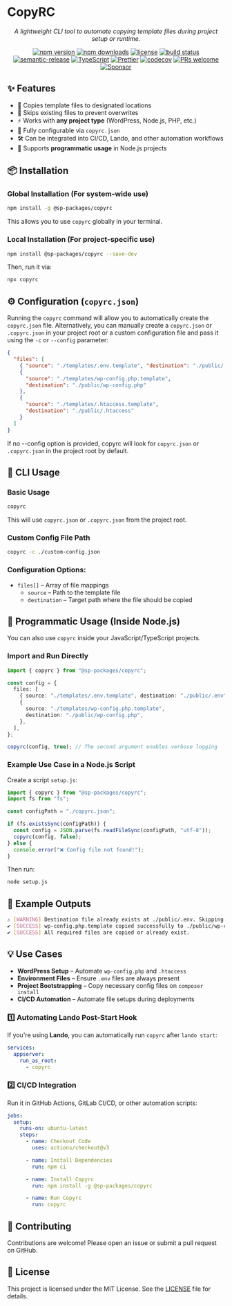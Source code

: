 # **CopyRC**

<p align="center"><i>A lightweight CLI tool to automate copying template files during project setup or runtime.</i></p>
<p align="center">
  <a href="https://www.npmjs.com/package/@sp-packages/copyrc"><img src="https://img.shields.io/npm/v/@sp-packages/copyrc" alt="npm version"></a>
  <a href="https://www.npmjs.com/package/@sp-packages/copyrc"><img src="https://img.shields.io/npm/dw/@sp-packages/copyrc" alt="npm downloads"></a>
  <a href="https://github.com/SP-Packages/copyrc/blob/main/LICENSE"><img src="https://img.shields.io/npm/l/@sp-packages/copyrc" alt="license"></a>
  <a href="https://github.com/SP-Packages/copyrc/actions/workflows/release.yml"><img src="https://github.com/SP-Packages/copyrc/actions/workflows/release.yml/badge.svg" alt="build status"></a>
  <a href="https://github.com/semantic-release/semantic-release"><img src="https://img.shields.io/badge/semantic--release-conventionalcommits-e10079?logo=semantic-release" alt="semantic-release"></a>
  <a href="https://www.typescriptlang.org/"><img src="https://img.shields.io/badge/Made%20with-TypeScript-blue.svg" alt="TypeScript"></a>
  <a href="https://prettier.io/"><img src="https://img.shields.io/badge/code_style-prettier-ff69b4.svg" alt="Prettier"></a>
  <a href="https://codecov.io/gh/SP-Packages/copyrc"><img src="https://codecov.io/gh/SP-Packages/copyrc/graph/badge.svg?token=60X95UNTQL" alt="codecov"></a>
  <a href="https://github.com/SP-Packages/copyrc/pulls"><img src="https://img.shields.io/badge/PRs-welcome-brightgreen.svg" alt="PRs welcome"></a>
  <a href="https://github.com/sponsors/iamsenthilprabu"><img src="https://img.shields.io/badge/Sponsor-%E2%9D%A4-pink?logo=github" alt="Sponsor"></a>
</p>

## **✨ Features**

- 📂 Copies template files to designated locations
- 🔄 Skips existing files to prevent overwrites
- ⚡ Works with **any project type** (WordPress, Node.js, PHP, etc.)
- 🔧 Fully configurable via `copyrc.json`
- 🛠️ Can be integrated into CI/CD, Lando, and other automation workflows
- 📜 Supports **programmatic usage** in Node.js projects

## **📦 Installation**

### **Global Installation** (For system-wide use)

```sh
npm install -g @sp-packages/copyrc
```

This allows you to use `copyrc` globally in your terminal.

### **Local Installation** (For project-specific use)

```sh
npm install @sp-packages/copyrc --save-dev
```

Then, run it via:

```sh
npx copyrc
```

## **⚙️ Configuration (`copyrc.json`)**

Running the `copyrc` command will allow you to automatically create the `copyrc.json` file. Alternatively, you can manually create a `copyrc.json` or `.copyrc.json` in your project root or a custom configuration file and pass it using the `-c` or `--config` parameter:

```json
{
  "files": [
    { "source": "./templates/.env.template", "destination": "./public/.env" },
    {
      "source": "./templates/wp-config.php.template",
      "destination": "./public/wp-config.php"
    },
    {
      "source": "./templates/.htaccess.template",
      "destination": "./public/.htaccess"
    }
  ]
}
```

If no --config option is provided, copyrc will look for `copyrc.json` or `.copyrc.json` in the project root by default.

## **🚀 CLI Usage**

### **Basic Usage**

```sh
copyrc
```

This will use `copyrc.json` or `.copyrc.json` from the project root.

### **Custom Config File Path**

```sh
copyrc -c ./custom-config.json
```

### **Configuration Options:**

- `files[]` – Array of file mappings
  - `source` – Path to the template file
  - `destination` – Target path where the file should be copied

## **📜 Programmatic Usage (Inside Node.js)**

You can also use `copyrc` inside your JavaScript/TypeScript projects.

### **Import and Run Directly**

```ts
import { copyrc } from "@sp-packages/copyrc";

const config = {
  files: [
    { source: "./templates/.env.template", destination: "./public/.env" },
    {
      source: "./templates/wp-config.php.template",
      destination: "./public/wp-config.php",
    },
  ],
};

copyrc(config, true); // The second argument enables verbose logging
```

### **Example Use Case in a Node.js Script**

Create a script `setup.js`:

```ts
import { copyrc } from "@sp-packages/copyrc";
import fs from "fs";

const configPath = "./copyrc.json";

if (fs.existsSync(configPath)) {
  const config = JSON.parse(fs.readFileSync(configPath, "utf-8"));
  copyrc(config, false);
} else {
  console.error("❌ Config file not found!");
}
```

Then run:

```sh
node setup.js
```

## **🎯 Example Outputs**

```sh
⚠ [WARNING] Destination file already exists at ./public/.env. Skipping.
✔ [SUCCESS] wp-config.php.template copied successfully to ./public/wp-config.php
✔ [SUCCESS] All required files are copied or already exist.
```

## **💡 Use Cases**

- **WordPress Setup** – Automate `wp-config.php` and `.htaccess`
- **Environment Files** – Ensure `.env` files are always present
- **Project Bootstrapping** – Copy necessary config files on `composer install`
- **CI/CD Automation** – Automate file setups during deployments

### **1️⃣ Automating Lando Post-Start Hook**

If you're using **Lando**, you can automatically run `copyrc` after `lando start`:

```yaml
services:
  appserver:
    run_as_root:
      - copyrc
```

### **2️⃣ CI/CD Integration**

Run it in GitHub Actions, GitLab CI/CD, or other automation scripts:

```yaml
jobs:
  setup:
    runs-on: ubuntu-latest
    steps:
      - name: Checkout Code
        uses: actions/checkout@v3

      - name: Install Dependencies
        run: npm ci

      - name: Install Copyrc
        run: npm install -g @sp-packages/copyrc

      - name: Run Copyrc
        run: copyrc
```

## **🤝 Contributing**

Contributions are welcome! Please open an issue or submit a pull request on GitHub.

## **📜 License**

This project is licensed under the MIT License. See the [LICENSE](LICENSE) file for details.
